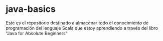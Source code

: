 # java-basics
Este es el repositorio destinado a almacenar todo el conocimiento de programación del lenguaje Scala que estoy aprendiendo a través del libro "Java for Absolute Beginners"

